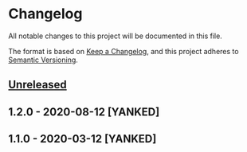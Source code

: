 # Changelog
All notable changes to this project will be documented in this file.

The format is based on [Keep a Changelog](https://keepachangelog.com/en/1.0.0/),
and this project adheres to [Semantic Versioning](https://semver.org/spec/v2.0.0.html).

## [Unreleased]

## 1.2.0 - 2020-08-12 [YANKED]

## 1.1.0 - 2020-03-12 [YANKED]
[Unreleased]: https://github.com/geut/nanoerror/compare/v1.2.0...HEAD
